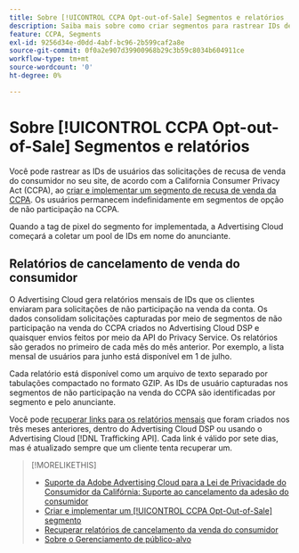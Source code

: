 ```yaml
---
title: Sobre [!UICONTROL CCPA Opt-out-of-Sale] Segmentos e relatórios
description: Saiba mais sobre como criar segmentos para rastrear IDs de solicitações de não participação na venda do CCPA e como recuperar relatórios das IDs.
feature: CCPA, Segments
exl-id: 9256d34e-d0dd-4abf-bc96-2b599caf2a8e
source-git-commit: 0f0a2e907d39900968b29c3b59c8034b604911ce
workflow-type: tm+mt
source-wordcount: '0'
ht-degree: 0%

---
```


# Sobre [!UICONTROL CCPA Opt-out-of-Sale] Segmentos e relatórios

Você pode rastrear as IDs de usuários das solicitações de recusa de venda do consumidor no seu site, de acordo com a California Consumer Privacy Act (CCPA), ao [criar e implementar um segmento de recusa de venda da CCPA](ccpa-opt-out-segment-create.md). Os usuários permanecem indefinidamente em segmentos de opção de não participação na CCPA.

Quando a tag de pixel do segmento for implementada, a Advertising Cloud começará a coletar um pool de IDs em nome do anunciante.

## Relatórios de cancelamento de venda do consumidor

O Advertising Cloud gera relatórios mensais de IDs que os clientes enviaram para solicitações de não participação na venda da conta. Os dados consolidam solicitações capturadas por meio de segmentos de não participação na venda do CCPA criados no Advertising Cloud DSP e quaisquer envios feitos por meio da API do Privacy Service.  Os relatórios são gerados no primeiro de cada mês do mês anterior. Por exemplo, a lista mensal de usuários para junho está disponível em 1 de julho.

Cada relatório está disponível como um arquivo de texto separado por tabulações compactado no formato GZIP. As IDs de usuário capturadas nos segmentos de não participação na venda do CCPA são identificadas por segmento e pelo anunciante.

Você pode [recuperar links para os relatórios mensais](ccpa-opt-out-segment-report-retrieve.md) que foram criados nos três meses anteriores, dentro do Advertising Cloud DSP ou usando o Advertising Cloud [!DNL Trafficking API]. Cada link é válido por sete dias, mas é atualizado sempre que um cliente tenta recuperar um.

>[!MORELIKETHIS]
>
>* [Suporte da Adobe Advertising Cloud para a Lei de Privacidade do Consumidor da Califórnia: Suporte ao cancelamento da adesão do consumidor](https://experienceleague.adobe.com/docs/advertising-cloud/privacy/ad-cloud-ccpa-opt-out-of-sale.html)
>* [Criar e implementar um  [!UICONTROL CCPA Opt-Out-of-Sale] segmento](ccpa-opt-out-segment-create.md)
>* [Recuperar relatórios de cancelamento da venda do consumidor](ccpa-opt-out-segment-report-retrieve.md)
>* [Sobre o Gerenciamento de público-alvo](audience-about.md)

